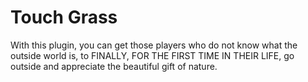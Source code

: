 # Touch Grass

With this plugin, you can get those players who do not know what the outside world is,
to FINALLY, FOR THE FIRST TIME IN THEIR LIFE, go outside and appreciate 
the beautiful gift of nature.
